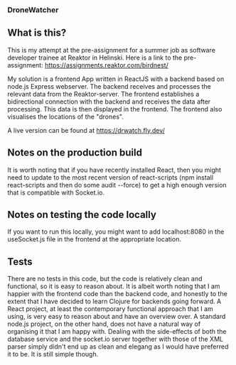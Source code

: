 ### DroneWatcher

What is this?
-------------
This is my attempt at the pre-assignment for a summer job as software developer trainee at Reaktor in Helinski. Here is a link to the pre-assignment: https://assignments.reaktor.com/birdnest/

My solution is a frontend App written in ReactJS with a backend based on node.js Express webserver. The backend receives and processes the relevant data from the Reaktor-server. The frontend establishes a bidirectional connection with the backend and receives the data after processing. This data is then displayed in the frontend. The frontend also visualises the locations of the "drones".

A live version can be found at https://drwatch.fly.dev/

Notes on the production build
-----------------------------
It is worth noting that if you have recently installed React, then you might need to update to the most recent version of react-scripts (npm install react-scripts and then do some audit --force) to get a high enough version that is compatible with Socket.io.

Notes on testing the code locally
---------------------------------
If you want to run this locally, you might want to add localhost:8080 in the useSocket.js file in the frontend at the appropriate location.

Tests
-----
There are no tests in this code, but the code is relatively clean and functional, so it is easy to reason about. It is albeit worth noting that I am happier with the frontend code than the backend code, and honestly to the extent that I have decided to learn Clojure for backends going forward. A React project, at least the contemporary functional approach that I am using, is very easy to reason about and have an overview over. A standard node.js project, on the other hand, does not have a natural way of organising it that I am happy with. Dealing with the side-effects of both the database service and the socket.io server together with those of the XML parser simply didn't end up as clean and elegang as I would have preferred it to be. It is still simple though.
